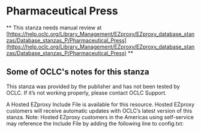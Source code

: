 # Pharmaceutical Press
** This stanza needs manual review at [https://help.oclc.org/Library_Management/EZproxy/EZproxy_database_stanzas/Database_stanzas_P/Pharmaceutical_Press](https://help.oclc.org/Library_Management/EZproxy/EZproxy_database_stanzas/Database_stanzas_P/Pharmaceutical_Press) **

## Some of OCLC's notes for this stanza

This stanza was provided by the publisher and has not been tested by OCLC. If it&rsquo;s not working properly, please contact OCLC Support.

A Hosted EZproxy Include File is available for this resource. Hosted EZproxy customers will receive automatic updates with OCLC&rsquo;s latest version of this stanza. Note: Hosted EZproxy customers in the Americas using self-service may reference the Include File by adding the following line to config.txt:

&nbsp;
